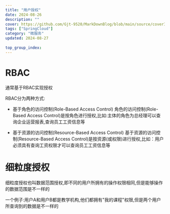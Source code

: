 ```yaml
---
title: "用户授权"
date: 2024-08-26
description: ""
cover: https://github.com/Gjt-9520/MarkDownBlog/blob/main/source/coverImages/Bimage-135/Bimage117.jpg?raw=true
tags: ["SpringCloud"]
category: "微服务"
updated: 2024-08-27
  
top_group_index: 
---
```


# RBAC

通常基于RBAC实现授权

RBAC分为两种方式:

- 基于角色的访问控制(Role-Based Access Control)
    角色的访问控制(Role-Based Access Control)是按角色进行授权,比如:主体的角色为总经理可以查询企业运营报表,查询员工工资信息等

- 基于资源的访问控制(Resource-Based Access Control)
    基于资源的访问控制(Resource-Based Access Control)是按资源(或权限)进行授权,比如：用户必须具有查询工资权限才可以查询员工工资信息等

# 细粒度授权

细粒度授权也叫数据范围授权,即不同的用户所拥有的操作权限相同,但是能够操作的数据范围是不一样的

一个例子:用户A和用户B都是教学机构,他们都拥有"我的课程"权限,但是两个用户所查询到的数据是不一样的

